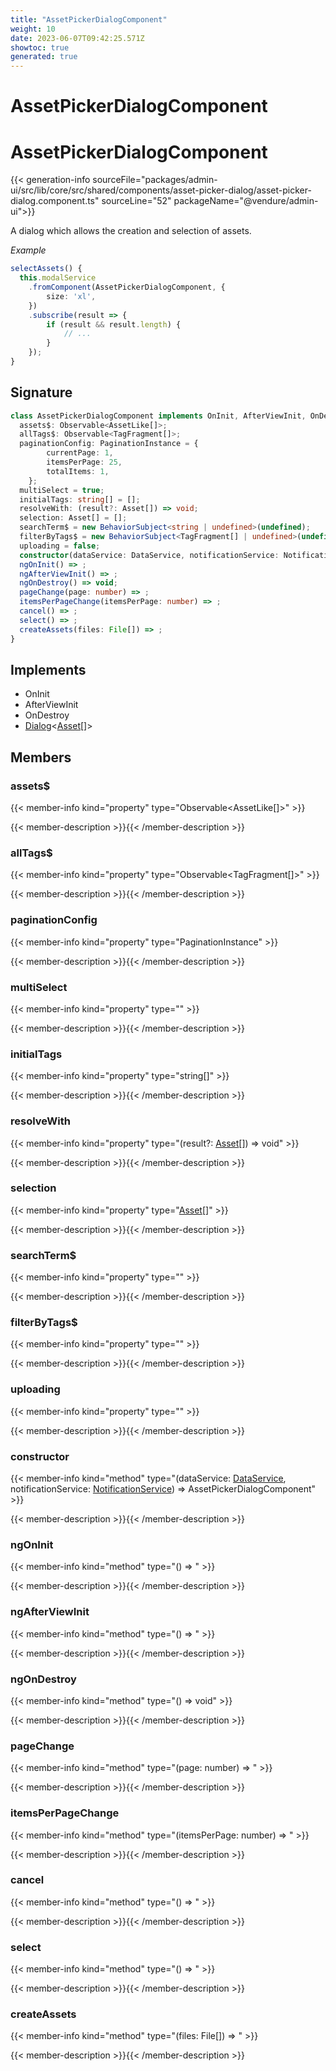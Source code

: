 ```yaml
---
title: "AssetPickerDialogComponent"
weight: 10
date: 2023-06-07T09:42:25.571Z
showtoc: true
generated: true
---
```

<!-- This file was generated from the Vendure source. Do not modify. Instead, re-run the "docs:build" script -->

# AssetPickerDialogComponent
<div class="symbol">


# AssetPickerDialogComponent

{{< generation-info sourceFile="packages/admin-ui/src/lib/core/src/shared/components/asset-picker-dialog/asset-picker-dialog.component.ts" sourceLine="52" packageName="@vendure/admin-ui">}}

A dialog which allows the creation and selection of assets.

*Example*

```TypeScript
selectAssets() {
  this.modalService
    .fromComponent(AssetPickerDialogComponent, {
        size: 'xl',
    })
    .subscribe(result => {
        if (result && result.length) {
            // ...
        }
    });
}
```

## Signature

```TypeScript
class AssetPickerDialogComponent implements OnInit, AfterViewInit, OnDestroy, Dialog<Asset[]> {
  assets$: Observable<AssetLike[]>;
  allTags$: Observable<TagFragment[]>;
  paginationConfig: PaginationInstance = {
        currentPage: 1,
        itemsPerPage: 25,
        totalItems: 1,
    };
  multiSelect = true;
  initialTags: string[] = [];
  resolveWith: (result?: Asset[]) => void;
  selection: Asset[] = [];
  searchTerm$ = new BehaviorSubject<string | undefined>(undefined);
  filterByTags$ = new BehaviorSubject<TagFragment[] | undefined>(undefined);
  uploading = false;
  constructor(dataService: DataService, notificationService: NotificationService)
  ngOnInit() => ;
  ngAfterViewInit() => ;
  ngOnDestroy() => void;
  pageChange(page: number) => ;
  itemsPerPageChange(itemsPerPage: number) => ;
  cancel() => ;
  select() => ;
  createAssets(files: File[]) => ;
}
```
## Implements

 * OnInit
 * AfterViewInit
 * OnDestroy
 * <a href='/admin-ui-api/providers/modal-service#dialog'>Dialog</a>&#60;<a href='/typescript-api/entities/asset#asset'>Asset</a>[]&#62;


## Members

### assets$

{{< member-info kind="property" type="Observable&#60;AssetLike[]&#62;"  >}}

{{< member-description >}}{{< /member-description >}}

### allTags$

{{< member-info kind="property" type="Observable&#60;TagFragment[]&#62;"  >}}

{{< member-description >}}{{< /member-description >}}

### paginationConfig

{{< member-info kind="property" type="PaginationInstance"  >}}

{{< member-description >}}{{< /member-description >}}

### multiSelect

{{< member-info kind="property" type=""  >}}

{{< member-description >}}{{< /member-description >}}

### initialTags

{{< member-info kind="property" type="string[]"  >}}

{{< member-description >}}{{< /member-description >}}

### resolveWith

{{< member-info kind="property" type="(result?: <a href='/typescript-api/entities/asset#asset'>Asset</a>[]) =&#62; void"  >}}

{{< member-description >}}{{< /member-description >}}

### selection

{{< member-info kind="property" type="<a href='/typescript-api/entities/asset#asset'>Asset</a>[]"  >}}

{{< member-description >}}{{< /member-description >}}

### searchTerm$

{{< member-info kind="property" type=""  >}}

{{< member-description >}}{{< /member-description >}}

### filterByTags$

{{< member-info kind="property" type=""  >}}

{{< member-description >}}{{< /member-description >}}

### uploading

{{< member-info kind="property" type=""  >}}

{{< member-description >}}{{< /member-description >}}

### constructor

{{< member-info kind="method" type="(dataService: <a href='/admin-ui-api/providers/data-service#dataservice'>DataService</a>, notificationService: <a href='/admin-ui-api/providers/notification-service#notificationservice'>NotificationService</a>) => AssetPickerDialogComponent"  >}}

{{< member-description >}}{{< /member-description >}}

### ngOnInit

{{< member-info kind="method" type="() => "  >}}

{{< member-description >}}{{< /member-description >}}

### ngAfterViewInit

{{< member-info kind="method" type="() => "  >}}

{{< member-description >}}{{< /member-description >}}

### ngOnDestroy

{{< member-info kind="method" type="() => void"  >}}

{{< member-description >}}{{< /member-description >}}

### pageChange

{{< member-info kind="method" type="(page: number) => "  >}}

{{< member-description >}}{{< /member-description >}}

### itemsPerPageChange

{{< member-info kind="method" type="(itemsPerPage: number) => "  >}}

{{< member-description >}}{{< /member-description >}}

### cancel

{{< member-info kind="method" type="() => "  >}}

{{< member-description >}}{{< /member-description >}}

### select

{{< member-info kind="method" type="() => "  >}}

{{< member-description >}}{{< /member-description >}}

### createAssets

{{< member-info kind="method" type="(files: File[]) => "  >}}

{{< member-description >}}{{< /member-description >}}


</div>
